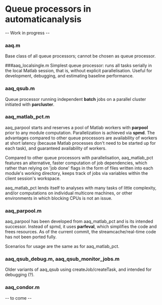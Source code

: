 # Queue processors in automaticanalysis
-- Work in progress --
### aaq.m
Base class of all queue processors; cannot be chosen as queue processor.

###aaq_localsingle.m
Simplest queue processor: runs all tasks serially in the local Matlab session, that is, without explicit parallelisation. Useful for development, debugging, and estimating baseline performance.

### aaq_qsub.m
Queue processor running independent __batch__ jobs on a parallel cluster initiated with __parcluster__.

### aaq_matlab_pct.m
aaq_parpool starts and reserves a pool of Matlab workers with __parpool__ prior to any module computation. Parallelization is achieved via __spmd__. The advantages compared to other queue processors are availability of workers at short latency (because Matlab processes don't need to be started up for each task), and guaranteed availability of workers. 

Compared to other queue processors with parallelisation, aaq_matlab_pct features an alternative, faster computation of job dependencies, which rather than relying on 'job done' flags in the form of files written into each module's working directory, keeps track of jobs via variables within the client session's workspace.

aaq_matlab_pct lends itself to analyses with many tasks of little complexity, and/or computations on individual multicore machines, or other environments in which blocking CPUs is not an issue.

### aaq_parpool.m
aaq_parpool has been developed from aaq_matlab_pct and is its intended successor. Instead of spmd, it uses __parfeval__, which simplifies the code and frees resources. As of the current commit, the streamcache/real-time code has not been ported fully.

Scenarios for usage are the same as for aaq_matlab_pct.

### aaq_qsub_debug.m, aaq_qsub_monitor_jobs.m
Older variants of aaq_qsub using createJob/createTask, and intended for debugging (?).

### aaq_condor.m
-- to come --
